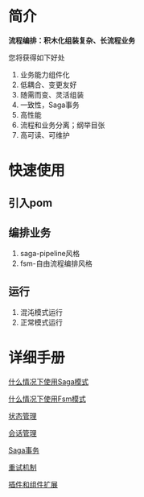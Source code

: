 # 简介

**流程编排：积木化组装复杂、长流程业务**

您将获得如下好处
1. 业务能力组件化
2. 低耦合、变更友好
3. 随需而变、灵活组装
4. 一致性，Saga事务
5. 高性能
6. 流程和业务分离；纲举目张
7. 高可读、可维护

# 快速使用

## 引入pom

## 编排业务
1. saga-pipeline风格 
2. fsm-自由流程编排风格
## 运行
1. 混沌模式运行
2. 正常模式运行
# 详细手册

[什么情况下使用Saga模式]()

[什么情况下使用Fsm模式]()

[状态管理]()

[会话管理]()

[Saga事务]()

[重试机制]()

[插件和组件扩展]() 
